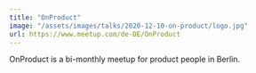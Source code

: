 ```yaml
---
title: "OnProduct"
image: "/assets/images/talks/2020-12-10-on-product/logo.jpg"
url: https://www.meetup.com/de-DE/OnProduct
---
```


OnProduct is a bi-monthly meetup for product people in Berlin.
